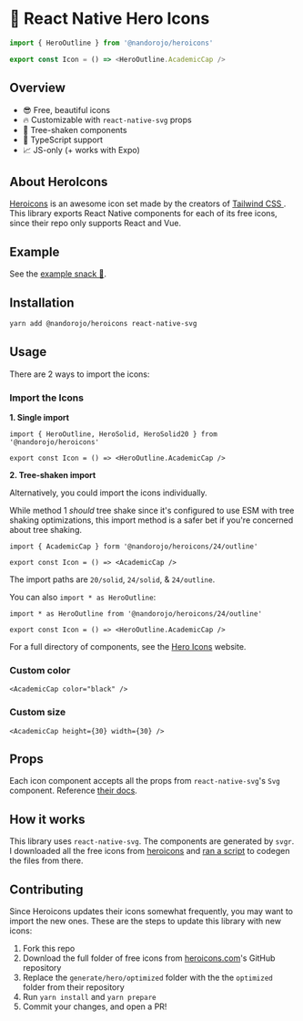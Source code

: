 # 🫡 React Native Hero Icons

```ts
import { HeroOutline } from '@nandorojo/heroicons'

export const Icon = () => <HeroOutline.AcademicCap />
```

## Overview

- 😎 Free, beautiful icons
- 🔥 Customizable with `react-native-svg` props
- 🌲 Tree-shaken components
- 🤖 TypeScript support
- 📈 JS-only (+ works with Expo)

## About HeroIcons

<a href="https://heroicons.com/" target="_blank">
</a>

[Heroicons](https://heroicons.com/) is an awesome icon set made by the creators of [Tailwind CSS
](https://tailwindcss.com). This library exports React Native components for each of its free icons, since their repo only supports React and Vue.

## Example

See the [example snack 🍔](https://snack.expo.dev/@nandorojo/273c1f).

## Installation

```sh
yarn add @nandorojo/heroicons react-native-svg
```

## Usage

There are 2 ways to import the icons:

### Import the Icons

**1. Single import**

```tsx
import { HeroOutline, HeroSolid, HeroSolid20 } from '@nandorojo/heroicons'

export const Icon = () => <HeroOutline.AcademicCap />
```

**2. Tree-shaken import**

Alternatively, you could import the icons individually.

While method 1 _should_ tree shake since it's configured to use ESM with tree shaking optimizations, this import method is a safer bet if you're concerned about tree shaking.

```tsx
import { AcademicCap } form '@nandorojo/heroicons/24/outline'

export const Icon = () => <AcademicCap />
```

The import paths are `20/solid`, `24/solid`, & `24/outline`.

You can also `import * as HeroOutline`:

```tsx
import * as HeroOutline from '@nandorojo/heroicons/24/outline'

export const Icon = () => <HeroOutline.AcademicCap />
```

For a full directory of components, see the [Hero Icons](https://heroicons.com) website.

### Custom color

```tsx
<AcademicCap color="black" />
```

### Custom size

```tsx
<AcademicCap height={30} width={30} />
```

## Props

Each icon component accepts all the props from `react-native-svg`'s `Svg` component. Reference [their docs](https://github.com/react-native-svg/react-native-svg#svg).

## How it works

This library uses `react-native-svg`. The components are generated by `svgr`. I downloaded all the free icons from [heroicons](https://heroicons.com) and [ran a script](/tree/master/generate/index.ts) to codegen the files from there.

## Contributing

Since Heroicons updates their icons somewhat frequently, you may want to import the new ones. These are the steps to update this library with new icons:

1. Fork this repo
2. Download the full folder of free icons from [heroicons.com](https://heroicons.com)'s GitHub repository
3. Replace the `generate/hero/optimized` folder with the the `optimized` folder from their repository
4. Run `yarn install` and `yarn prepare`
5. Commit your changes, and open a PR!
